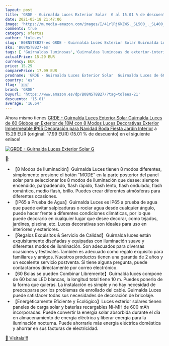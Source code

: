 ```yaml
---
layout: post
title: 'GRDE - Guirnalda Luces Exterior Solar  G al 15.01 % de descuento'
date: 2021-05-18 21:47:06
image: 'https://m.media-amazon.com/images/I/41rlRjKkZWS._SL500_._SL400_.jpg'
comments: true
category: ofertas
author: 'tole.es'
slug: 'B08NST8B27-es GRDE - Guirnalda Luces Exterior Solar Guirnalda Luces de...'
sku: 'B08NST8B27-es'
tags: [ 'Guirnaldas luminosas','Guirnaldas luminosas de exterior-interior','Iluminación','grde','navidad', ]
actualPrice: 15.29 EUR
currency: EUR
price: 15.29
comparePrice: 17.99 EUR
prodname: 'GRDE - Guirnalda Luces Exterior Solar  Guirnalda Luces de 60 Globos en Exterior de 10M con 8 Modos  Luces Decorativas Exterior Impermeable IP65  Decoración para Navidad  Boda  Fiesta  Jardin  Interior'
country: 'es'
flag: '🇪🇸'
brand: 'GRDE'
buyurl: 'https://www.amazon.es/dp/B08NST8B27/?tag=tolees-21'
descuento: '15.01'
average: '16.64'
---
```


Ahora mismo tienes [GRDE - Guirnalda Luces Exterior Solar  Guirnalda Luces de 60 Globos en Exterior de 10M con 8 Modos  Luces Decorativas Exterior Impermeable IP65  Decoración para Navidad  Boda  Fiesta  Jardin  Interior](https://www.amazon.es/dp/B08NST8B27/?tag=tolees-21) a 15.29 EUR (original: 17.99 EUR) (15.01 %  de descuento) en el siguiente enlace!

[![GRDE - Guirnalda Luces Exterior Solar  G](https://m.media-amazon.com/images/I/41rlRjKkZWS._SL500_._SL400_.jpg)](https://www.amazon.es/dp/B08NST8B27/?tag=tolees-21)

🔎:

- 【8 Modos de Iluminación】Guirnalda Luces tienen 8 modos diferentes, simplemente presione el botón "MODE" en la parte posterior del panel solar para seleccionar los 8 modos de iluminación que desee: siempre encendido, parpadeando, flash rápido, flash lento, flash ondulado, flash romántico, medio flash, brillo. Puedes crear diferentes atmósferas para diferentes ocasiones.
- 【IP65 a Prueba de Agua】Guirnalda Luces es IP65 a prueba de agua que puede evitar salpicaduras o rociar agua desde cualquier ángulo, puede hacer frente a diferentes condiciones climáticas, por lo que puede decorarlo en cualquier lugar que desee decorar, como tejados, jardines, piscina, etc. Luces decorativas son ideales para uso en interiores y exteriores.
- 【Regalos Exquisitos & Servicio de Calidad】Guirnalda luces están exquisitamente diseñadas y equipadas con iluminación suave y diferentes modos de iluminación. Son adecuados para diversas ocasiones y festivales.También es adecuado como regalo exquisito para familiares y amigos. Nuestros productos tienen una garantía de 2 años y un excelente servicio postventa. Si tiene alguna pregunta, puede contactarnos directamente por correo electrónico.
- 【60 Bolas se pueden Combinar Libremente】Guirnalda luces compone de 60 bolas LED blancas, la longitud total tiene 10 m. Puedes ponerlo de la forma que quieras. La instalación es simple y no hay necesidad de preocuparse por los problemas de enrollado del cable. Guirnalda Luces puede satisfacer todas sus necesidades de decoración de bricolaje.
- 【Energéticamente Eficiente y Ecológico】Luces exterior solares tienen paneles de carga solar y baterías recargables Ni-MH de 600 mAh incorporadas. Puede convertir la energía solar absorbida durante el día en almacenamiento de energía eléctrica y liberar energía para la iluminación nocturna. Puede ahorrarle más energía eléctrica doméstica y ahorrar en sus facturas de electricidad.

[🛒 Visítala!!!](https://www.amazon.es/dp/B08NST8B27/?tag=tolees-21)
